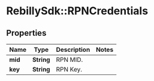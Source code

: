 # RebillySdk::RPNCredentials

## Properties
Name | Type | Description | Notes
------------ | ------------- | ------------- | -------------
**mid** | **String** | RPN MID. | 
**key** | **String** | RPN Key. | 

